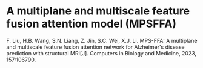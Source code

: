 # A multiplane and multiscale feature fusion attention model (MPSFFA)

F. Liu, H.B. Wang, S.N. Liang, Z. Jin, S.C. Wei, X.J. Li. MPS-FFA: A multiplane and multiscale feature fusion attention network for Alzheimer's disease prediction with structural MRI[J]. Computers in Biology and Medicine, 2023, 157:106790.

